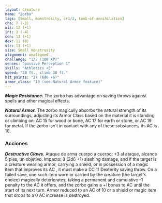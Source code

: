 ```yaml
---
layout: creature
name: "Zorbo"
tags: [Small, monstrosity, cr1/2, tomb-of-annihilation]
cha: 7 (-2)
wis: 12 (+1)
int: 3 (-4)
con: 13 (+1)
dex: 11 (0)
str: 13 (+1)
size: Small monstrosity
alignment: unaligned
challenge: "1/2 (100 XP)"
senses: "passive Perception 1"
skills: "Athletics +3"
speed: "30 ft., climb 30 ft."
hit_points: "27 (6d6 +6)"
armor_class: "10 (see Natural Armor feature)"
---
```


***Magic Resistance.*** The zorbo has advantage on saving throws against spells and other magical effects.

***Natural Armor.*** The zorbo magically absorbs the natural strength of its surroundings, adjusting its Armor Class based on the material it is standing or climbing on: AC 15 for wood or bone, AC 17 for earth or stone, or AC 19 for metal. If the zorbo isn't in contact with any of these substances, its AC is 10.

### Acciones

***Destructive Claws.*** Ataque de arma cuerpo a cuerpo: +3 al ataque, alcance 5 pies, un objetivo. Impacto: 8 (2d6 +1) slashing damage, and if the target is a creature wearing armor, carrying a shield, or in possession of a magic item that improves its AC , it must make a DC 11 Dexterity saving throw. On a failed save, one such item worn or carried by the creature (the target's choice) magically deteriorates, taking a permanent and cumulative -1 penalty to the AC it offers, and the zorbo gains a +l bonus to AC until the start of its next turn. Armor reduced to an AC of 10 or a shield or magic item that drops to a 0 AC increase is destroyed.